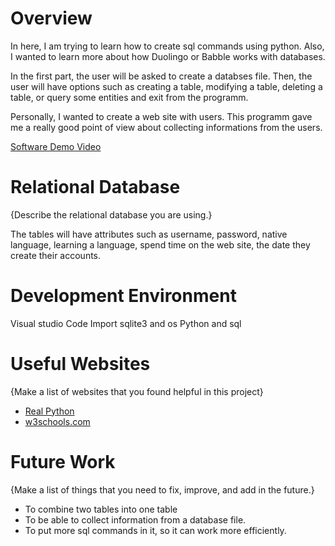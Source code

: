 # Overview

In here, I am trying to learn how to create sql commands using python. Also, I wanted to learn more about how Duolingo or Babble works with 
databases.

In the first part, the user will be asked to create a databses file. Then, the user will have options such as creating a table, modifying a table, 
deleting a table, or query some entities and exit from the programm. 

Personally, I wanted to create a web site with users. This programm gave me a really good point of view about collecting informations from the
users.


[Software Demo Video](https://www.youtube.com/watch?v=a3ClgORhS4Y)

# Relational Database

{Describe the relational database you are using.}

The tables will have attributes such as username, password, native language, learning a language, spend time on the web site, the date they create their accounts. 


# Development Environment

Visual studio Code
Import sqlite3 and os 
Python and sql

# Useful Websites

{Make a list of websites that you found helpful in this project}
* [Real Python](https://realpython.com/python-sql-libraries/#sqlite)
* [w3schools.com](https://www.w3schools.com/python/python_mysql_getstarted.asp)

# Future Work

{Make a list of things that you need to fix, improve, and add in the future.}
* To combine two tables into one table
* To be able to collect information from a database file. 
* To put more sql commands in it, so it can work more efficiently. 
